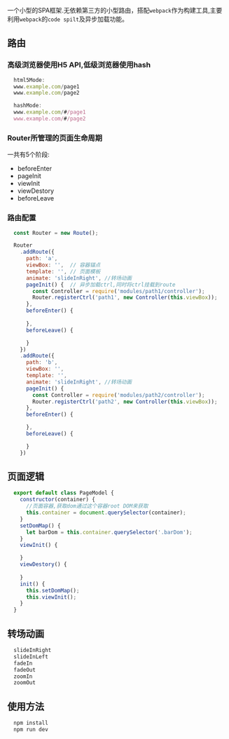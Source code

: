 一个小型的SPA框架.无依赖第三方的小型路由，搭配`webpack`作为构建工具,主要利用`webpack`的`code spilt`及异步加载功能。

## 路由

### 高级浏览器使用H5 API,低级浏览器使用hash

```javascript
  html5Mode:
  www.example.com/page1
  www.example.com/page2

  hashMode:
  www.example.com/#/page1
  www.example.com/#/page2
```

### Router所管理的页面生命周期

一共有5个阶段:

* beforeEnter
* pageInit
* viewInit
* viewDestory
* beforeLeave

### 路由配置

```javascript
  const Router = new Route();

  Router
    .addRoute({
      path: 'a',
      viewBox: '',  // 容器锚点
      template: '', // 页面模板
      animate: 'slideInRight', //转场动画
      pageInit() {  // 异步加载ctrl,同时将ctrl挂载到route
        const Controller = require('modules/path1/controller');
        Router.registerCtrl('path1', new Controller(this.viewBox));
      },
      beforeEnter() {
        
      },
      beforeLeave() {

      }
    })
    .addRoute({
      path: 'b',
      viewBox: '',  
      template: '',
      animate: 'slideInRight', //转场动画 
      pageInit() { 
        const Controller = require('modules/path2/controller');
        Router.registerCtrl('path2', new Controller(this.viewBox));
      },
      beforeEnter() {

      },
      beforeLeave() {

      }
    })
```

## 页面逻辑

```javascript
  export default class PageModel {
    constructor(container) {  
      //页面容器,获取dom通过这个容器root DOM来获取
      this.container = document.querySelector(container);
    }
    setDomMap() {
      let barDom = this.container.querySelector('.barDom');
    }
    viewInit() {

    }
    viewDestory() {
      
    }
    init() {
      this.setDomMap();
      this.viewInit();
    }
  }
```

## 转场动画

```javascript
  slideInRight
  slideInLeft
  fadeIn
  fadeOut
  zoomIn
  zoomOut
```

## 使用方法

```javascript
  npm install
  npm run dev
```